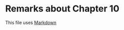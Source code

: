 # Remarks about Chapter 10

This file uses [Markdown](https://www.wikipedia.org/wiki/Markdown)





